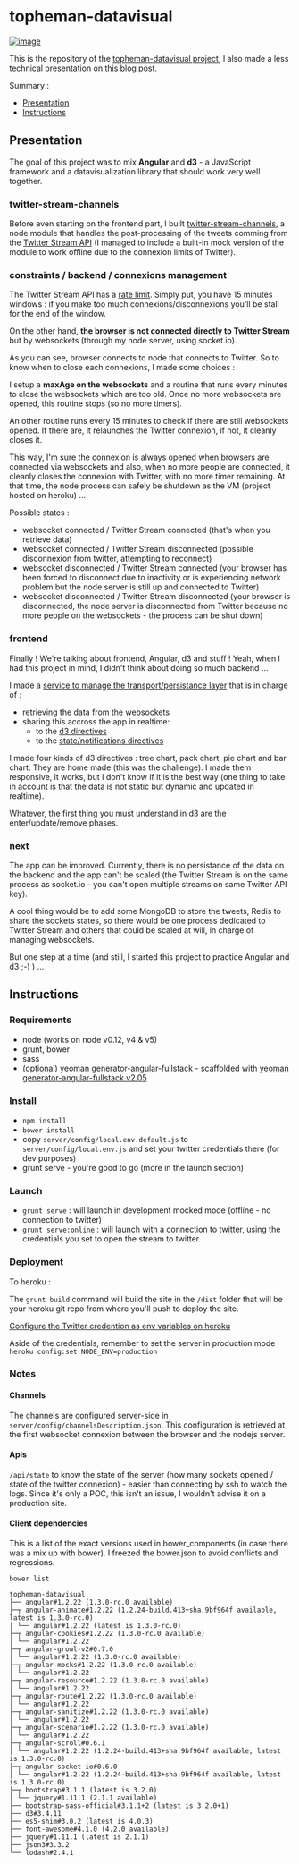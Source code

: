 topheman-datavisual
===================

[![image](http://dev.topheman.com/wp-content/uploads/2014/08/angular-topheman-logo-medium.png)](http://topheman-datavisual.herokuapp.com/)

This is the repository of the [topheman-datavisual project](http://topheman-datavisual.herokuapp.com/), I also made a less technical presentation on [this blog post](http://dev.topheman.com/datavisualization-with-angular-and-d3-on-the-twitter-stream-api).

Summary :

* [Presentation](#presentation)
* [Instructions](#instructions)

## Presentation

The goal of this project was to mix **Angular** and **d3** - a JavaScript framework and a datavisualization library that should work very well together.

### twitter-stream-channels

Before even starting on the frontend part, I built [twitter-stream-channels](http://labs.topheman.com/twitter-stream-channels/), a node module that handles the post-processing of the tweets comming from the [Twitter Stream API](http://labs.topheman.com/twitter-stream-channels/) (I managed to include a built-in mock version of the module to work offline due to the connexion limits of Twitter).

### constraints / backend / connexions management

The Twitter Stream API has a [rate limit](https://dev.twitter.com/docs/rate-limiting/1.1). Simply put, you have 15 minutes windows : if you make too much connexions/disconnexions you'll be stall for the end of the window.

On the other hand, **the browser is not connected directly to Twitter Stream** but by websockets (through my node server, using socket.io).

As you can see, browser connects to node that connects to Twitter. So to know when to close each connexions, I made some choices :

I setup a **maxAge on the websockets** and a routine that runs every minutes to close the websockets which are too old. Once no more websockets are opened, this routine stops (so no more timers).

An other routine runs every 15 minutes to check if there are still websockets opened. If there are, it relaunches the Twitter connexion, if not, it cleanly closes it.

This way, I'm sure the connexion is always opened when browsers are connected via websockets and also, when no more people are connected, it cleanly closes the connexion with Twitter, with no more timer remaining. At that time, the node process can safely be shutdown as the VM (project hosted on heroku) ...

Possible states :

* websocket connected / Twitter Stream connected (that's when you retrieve data)
* websocket connected / Twitter Stream disconnected (possible disconnexion from twitter, attempting to reconnect)
* websocket disconnected / Twitter Stream connected (your browser has been forced to disconnect due to inactivity or is experiencing network problem but the node server is still up and connected to Twitter)
* websocket disconnected / Twitter Stream disconnected (your browser is disconnected, the node server is disconnected from Twitter because no more people on the websockets - the process can be shut down)

### frontend

Finally ! We're talking about frontend, Angular, d3 and stuff ! Yeah, when I had this project in mind, I didn't think about doing so much backend ...

I made a [service to manage the transport/persistance layer](https://github.com/topheman/topheman-datavisual/blob/master/client/app/services/persistance/persistance.service.js) that is in charge of :

* retrieving the data from the websockets
* sharing this accross the app in realtime:
	* to the [d3 directives](https://github.com/topheman/topheman-datavisual/tree/master/client/app/directives/d3)
	* to the [state/notifications directives](https://github.com/topheman/topheman-datavisual/blob/master/client/app/directives/stateNotifications/stateNotifications.directive.js)

I made four kinds of d3 directives : tree chart, pack chart, pie chart and bar chart. They are home made (this was the challenge). I made them responsive, it works, but I don't know if it is the best way (one thing to take in account is that the data is not static but dynamic and updated in realtime).

Whatever, the first thing you must understand in d3 are the enter/update/remove phases.

### next

The app can be improved. Currently, there is no persistance of the data on the backend and the app can't be scaled (the Twitter Stream is on the same process as socket.io - you can't open multiple streams on same Twitter API key).

A cool thing would be to add some MongoDB to store the tweets, Redis to share the sockets states, so there would be one process dedicated to Twitter Stream and others that could be scaled at will, in charge of managing websockets.

But one step at a time (and still, I started this project to practice Angular and d3 ;-) ) ...


## Instructions

### Requirements

* node (works on node v0.12, v4 & v5)
* grunt, bower
* sass
* (optional) yeoman generator-angular-fullstack - scaffolded with [yeoman generator-angular-fullstack v2.05](https://github.com/DaftMonk/generator-angular-fullstack/tree/v2.0.5)

### Install

* `npm install`
* `bower install`
* copy `server/config/local.env.default.js` to `server/config/local.env.js` and set your twitter credentials there (for dev purposes)
* grunt serve - you're good to go (more in the launch section)

### Launch

* `grunt serve` : will launch in development mocked mode (offline - no connection to twitter)
* `grunt serve:online` : will launch with a connection to twitter, using the credentials you set to open the stream to twitter.

### Deployment

To heroku :

The `grunt build` command will build the site in the `/dist` folder that will be your heroku git repo from where you'll push to deploy the site.

[Configure the Twitter credention as env variables on heroku](https://devcenter.heroku.com/articles/getting-started-with-nodejs#define-config-vars)

Aside of the credentials, remember to set the server in production mode `heroku config:set NODE_ENV=production`

### Notes

#### Channels

The channels are configured server-side in `server/config/channelsDescription.json`. This configuration is retrieved at the first websocket connexion between the browser and the nodejs server.

#### Apis

`/api/state` to know the state of the server (how many sockets opened / state of the twitter connexion) - easier than connecting by ssh to watch the logs. Since it's only a POC, this isn't an issue, I wouldn't advise it on a production site.

#### Client dependencies

This is a list of the exact versions used in bower_components (in case there was a mix up with bower). I freezed the bower.json to avoid conflicts and regressions.

`bower list`

```
topheman-datavisual
├── angular#1.2.22 (1.3.0-rc.0 available)
├─┬ angular-animate#1.2.22 (1.2.24-build.413+sha.9bf964f available, latest is 1.3.0-rc.0)
│ └── angular#1.2.22 (latest is 1.3.0-rc.0)
├─┬ angular-cookies#1.2.22 (1.3.0-rc.0 available)
│ └── angular#1.2.22
├─┬ angular-growl-v2#0.7.0
│ └── angular#1.2.22 (1.3.0-rc.0 available)
├─┬ angular-mocks#1.2.22 (1.3.0-rc.0 available)
│ └── angular#1.2.22
├─┬ angular-resource#1.2.22 (1.3.0-rc.0 available)
│ └── angular#1.2.22
├─┬ angular-route#1.2.22 (1.3.0-rc.0 available)
│ └── angular#1.2.22
├─┬ angular-sanitize#1.2.22 (1.3.0-rc.0 available)
│ └── angular#1.2.22
├─┬ angular-scenario#1.2.22 (1.3.0-rc.0 available)
│ └── angular#1.2.22
├─┬ angular-scroll#0.6.1
│ └── angular#1.2.22 (1.2.24-build.413+sha.9bf964f available, latest is 1.3.0-rc.0)
├─┬ angular-socket-io#0.6.0
│ └── angular#1.2.22 (1.2.24-build.413+sha.9bf964f available, latest is 1.3.0-rc.0)
├─┬ bootstrap#3.1.1 (latest is 3.2.0)
│ └── jquery#1.11.1 (2.1.1 available)
├── bootstrap-sass-official#3.1.1+2 (latest is 3.2.0+1)
├── d3#3.4.11
├── es5-shim#3.0.2 (latest is 4.0.3)
├── font-awesome#4.1.0 (4.2.0 available)
├── jquery#1.11.1 (latest is 2.1.1)
├── json3#3.3.2
└── lodash#2.4.1
```
